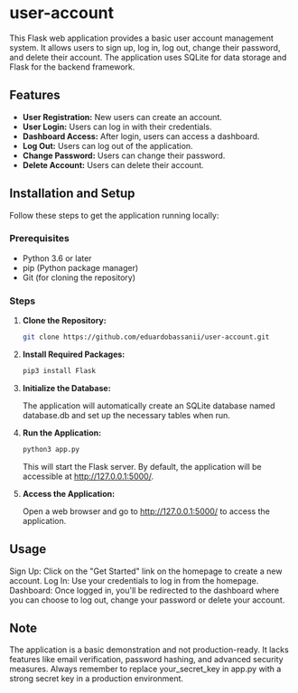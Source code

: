# user-account

This Flask web application provides a basic user account management system. It allows users to sign up, log in, log out, change their password, and delete their account. The application uses SQLite for data storage and Flask for the backend framework.

## Features

- **User Registration:** New users can create an account.
- **User Login:** Users can log in with their credentials.
- **Dashboard Access:** After login, users can access a dashboard.
- **Log Out:** Users can log out of the application.
- **Change Password:** Users can change their password.
- **Delete Account:** Users can delete their account.

## Installation and Setup

Follow these steps to get the application running locally:

### Prerequisites

- Python 3.6 or later
- pip (Python package manager)
- Git (for cloning the repository)

### Steps

1. **Clone the Repository:**

   ```bash
   git clone https://github.com/eduardobassanii/user-account.git

2. **Install Required Packages:**

   ```bash
   pip3 install Flask

3. **Initialize the Database:**

   The application will automatically create an SQLite database named database.db and set up the necessary tables when run.

4. **Run the Application:**
   ```bash
   python3 app.py
   ```
   This will start the Flask server. By default, the application will be accessible at http://127.0.0.1:5000/.

5. **Access the Application:**

   Open a web browser and go to http://127.0.0.1:5000/ to access the application.

## Usage

Sign Up: Click on the "Get Started" link on the homepage to create a new account.
Log In: Use your credentials to log in from the homepage.
Dashboard: Once logged in, you'll be redirected to the dashboard where you can choose to log out, change your password or delete your account.

## Note
The application is a basic demonstration and not production-ready. It lacks features like email verification, password hashing, and advanced security measures.
Always remember to replace your_secret_key in app.py with a strong secret key in a production environment.
